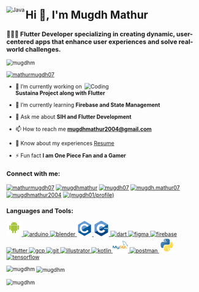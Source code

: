 <img align="left" alt="Java" width="50" style="padding-right:20x;padding-top:20px"  src="https://slackmojis.com/emojis/68439-luffy-ohy/download"/><h1 align="Left">Hi 👋, I'm Mugdh Mathur</h1>
<h3 align="left">👨🏼‍💻 Flutter Developer specializing in creating dynamic, user-centered apps that enhance user experiences and solve real-world challenges.</h3>


<p align="left"> <img src="https://komarev.com/ghpvc/?username=mugdhm&label=Profile%20views&color=0e75b6&style=flat" alt="mugdhm" /> </p>


<p align="left">
  <a href="https://twitter.com/mathurmugdh07" target="_blank">
    <img src="https://img.shields.io/twitter/follow/mathurmugdh07?logo=twitter&style=for-the-badge" alt="mathurmugdh07" />
  </a>
</p>

  <img align="right" alt="Coding" width="300" src="https://media.giphy.com/media/v1.Y2lkPTc5MGI3NjExZDhldDhpY29lYjZ3eXJzYTlnM3E5ODdqbmRsZ2E3cjR4cTZramhxZCZlcD12MV9pbnRlcm5hbF9naWZfYnlfaWQmY3Q9Zw/qgQUggAC3Pfv687qPC/giphy.gif">


- 🔭 I’m currently working on **Sustaina Project along with Flutter**

- 🌱 I’m currently learning **Firebase and State Management**

- 💬 Ask me about **SIH and Flutter Development**

- 📫 How to reach me **mugdhmathur2004@gmail.com**

- 📄 Know about my experiences [Resume](https://drive.google.com/file/d/1EF87WqwoQz5Sb_QZwGmUh4HfJo0JHZiM/view?usp=drive_link)

- ⚡ Fun fact **I am One Piece Fan and a Gamer**

<h3 align="left">Connect with me:</h3>
<p align="left">
<a href="https://twitter.com/mathurmugdh07" target="blank"><img align="center" src="https://raw.githubusercontent.com/rahuldkjain/github-profile-readme-generator/master/src/images/icons/Social/twitter.svg" alt="mathurmugdh07" height="30" width="40" /></a>
<a href="https://linkedin.com/in/mugdhmathur" target="blank"><img align="center" src="https://raw.githubusercontent.com/rahuldkjain/github-profile-readme-generator/master/src/images/icons/Social/linked-in-alt.svg" alt="mugdhmathur" height="30" width="40" /></a>
<a href="https://stackoverflow.com/users/mugdh07" target="blank"><img align="center" src="https://raw.githubusercontent.com/rahuldkjain/github-profile-readme-generator/master/src/images/icons/Social/stack-overflow.svg" alt="mugdh07" height="30" width="40" /></a>
<a href="https://instagram.com/mugdh.mathur07" target="blank"><img align="center" src="https://raw.githubusercontent.com/rahuldkjain/github-profile-readme-generator/master/src/images/icons/Social/instagram.svg" alt="mugdh.mathur07" height="30" width="40" /></a>
<a href="https://www.hackerrank.com/mugdhmathur2004" target="blank"><img align="center" src="https://raw.githubusercontent.com/rahuldkjain/github-profile-readme-generator/master/src/images/icons/Social/hackerrank.svg" alt="mugdhmathur2004" height="30" width="40" /></a>
<a href="https://auth.geeksforgeeks.org/user/(mugdh01/profile)" target="blank"><img align="center" src="https://raw.githubusercontent.com/rahuldkjain/github-profile-readme-generator/master/src/images/icons/Social/geeks-for-geeks.svg" alt="(mugdh01/profile)" height="30" width="40" /></a>
</p>

<h3 align="left">Languages and Tools:</h3>
<p align="left"> <a href="https://developer.android.com" target="_blank" rel="noreferrer"> <img src="https://raw.githubusercontent.com/devicons/devicon/master/icons/android/android-original-wordmark.svg" alt="android" width="40" height="40"/> </a> <a href="https://www.arduino.cc/" target="_blank" rel="noreferrer"> <img src="https://cdn.worldvectorlogo.com/logos/arduino-1.svg" alt="arduino" width="40" height="40"/> </a> <a href="https://www.blender.org/" target="_blank" rel="noreferrer"> <img src="https://download.blender.org/branding/community/blender_community_badge_white.svg" alt="blender" width="40" height="40"/> </a> <a href="https://www.cprogramming.com/" target="_blank" rel="noreferrer"> <img src="https://raw.githubusercontent.com/devicons/devicon/master/icons/c/c-original.svg" alt="c" width="40" height="40"/> </a> <a href="https://www.w3schools.com/cpp/" target="_blank" rel="noreferrer"> <img src="https://raw.githubusercontent.com/devicons/devicon/master/icons/cplusplus/cplusplus-original.svg" alt="cplusplus" width="40" height="40"/> </a> <a href="https://dart.dev" target="_blank" rel="noreferrer"> <img src="https://www.vectorlogo.zone/logos/dartlang/dartlang-icon.svg" alt="dart" width="40" height="40"/> </a> <a href="https://www.figma.com/" target="_blank" rel="noreferrer"> <img src="https://www.vectorlogo.zone/logos/figma/figma-icon.svg" alt="figma" width="40" height="40"/> </a> <a href="https://firebase.google.com/" target="_blank" rel="noreferrer"> <img src="https://www.vectorlogo.zone/logos/firebase/firebase-icon.svg" alt="firebase" width="40" height="40"/> </a> <a href="https://flutter.dev" target="_blank" rel="noreferrer"> <img src="https://www.vectorlogo.zone/logos/flutterio/flutterio-icon.svg" alt="flutter" width="40" height="40"/> </a> <a href="https://cloud.google.com" target="_blank" rel="noreferrer"> <img src="https://www.vectorlogo.zone/logos/google_cloud/google_cloud-icon.svg" alt="gcp" width="40" height="40"/> </a> <a href="https://git-scm.com/" target="_blank" rel="noreferrer"> <img src="https://www.vectorlogo.zone/logos/git-scm/git-scm-icon.svg" alt="git" width="40" height="40"/> </a> <a href="https://www.adobe.com/in/products/illustrator.html" target="_blank" rel="noreferrer"> <img src="https://www.vectorlogo.zone/logos/adobe_illustrator/adobe_illustrator-icon.svg" alt="illustrator" width="40" height="40"/> </a> <a href="https://kotlinlang.org" target="_blank" rel="noreferrer"> <img src="https://www.vectorlogo.zone/logos/kotlinlang/kotlinlang-icon.svg" alt="kotlin" width="40" height="40"/> </a> <a href="https://www.mysql.com/" target="_blank" rel="noreferrer"> <img src="https://raw.githubusercontent.com/devicons/devicon/master/icons/mysql/mysql-original-wordmark.svg" alt="mysql" width="40" height="40"/> </a> <a href="https://postman.com" target="_blank" rel="noreferrer"> <img src="https://www.vectorlogo.zone/logos/getpostman/getpostman-icon.svg" alt="postman" width="40" height="40"/> </a> <a href="https://www.python.org" target="_blank" rel="noreferrer"> <img src="https://raw.githubusercontent.com/devicons/devicon/master/icons/python/python-original.svg" alt="python" width="40" height="40"/> </a> <a href="https://www.tensorflow.org" target="_blank" rel="noreferrer"> <img src="https://www.vectorlogo.zone/logos/tensorflow/tensorflow-icon.svg" alt="tensorflow" width="40" height="40"/> </a> </p>

<p><img align="left" src="https://github-readme-stats.vercel.app/api/top-langs?username=mugdhm&show_icons=true&locale=en&layout=compact&theme=tokyonight" alt="mugdhm" /></p>

<p>&nbsp;<img align="center" src="https://github-readme-stats.vercel.app/api?username=mugdhm&show_icons=true&locale=en&theme=tokyonight" alt="mugdhm" /></p>

<p><img align="center" src="https://github-readme-streak-stats.herokuapp.com/?user=mugdhm&theme=tokyonight" alt="mugdhm" /></p>

